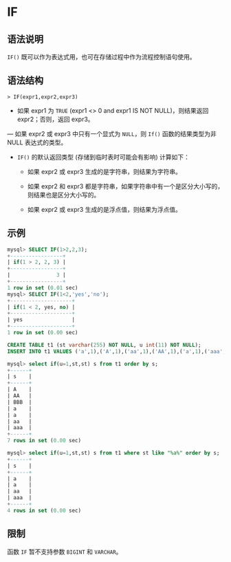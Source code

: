 # **IF**

## **语法说明**

`IF()` 既可以作为表达式用，也可在存储过程中作为流程控制语句使用。

## **语法结构**

```
> IF(expr1,expr2,expr3)
```

- 如果 expr1 为 `TRUE` (expr1 <> 0 and expr1 IS NOT NULL)，则结果返回 expr2；否则，返回 expr3。

— 如果 expr2 或 expr3 中只有一个显式为 `NULL`，则 `If()` 函数的结果类型为非 NULL 表达式的类型。

- `IF()` 的默认返回类型 (存储到临时表时可能会有影响) 计算如下：

  + 如果 expr2 或 expr3 生成的是字符串，则结果为字符串。

  + 如果 expr2 和 expr3 都是字符串，如果字符串中有一个是区分大小写的，则结果也是区分大小写的。

  + 如果 expr2 或 expr3 生成的是浮点值，则结果为浮点值。

## **示例**

```sql
mysql> SELECT IF(1>2,2,3);
+-----------------+
| if(1 > 2, 2, 3) |
+-----------------+
|               3 |
+-----------------+
1 row in set (0.01 sec)
mysql> SELECT IF(1<2,'yes','no');
+--------------------+
| if(1 < 2, yes, no) |
+--------------------+
| yes                |
+--------------------+
1 row in set (0.00 sec)
```

```sql
CREATE TABLE t1 (st varchar(255) NOT NULL, u int(11) NOT NULL);
INSERT INTO t1 VALUES ('a',1),('A',1),('aa',1),('AA',1),('a',1),('aaa',0),('BBB',0);

mysql> select if(u=1,st,st) s from t1 order by s;
+------+
| s    |
+------+
| A    |
| AA   |
| BBB  |
| a    |
| a    |
| aa   |
| aaa  |
+------+
7 rows in set (0.00 sec)

mysql> select if(u=1,st,st) s from t1 where st like "%a%" order by s;
+------+
| s    |
+------+
| a    |
| a    |
| aa   |
| aaa  |
+------+
4 rows in set (0.00 sec)
```

## **限制**

函数 `IF` 暂不支持参数 `BIGINT` 和 `VARCHAR`。
